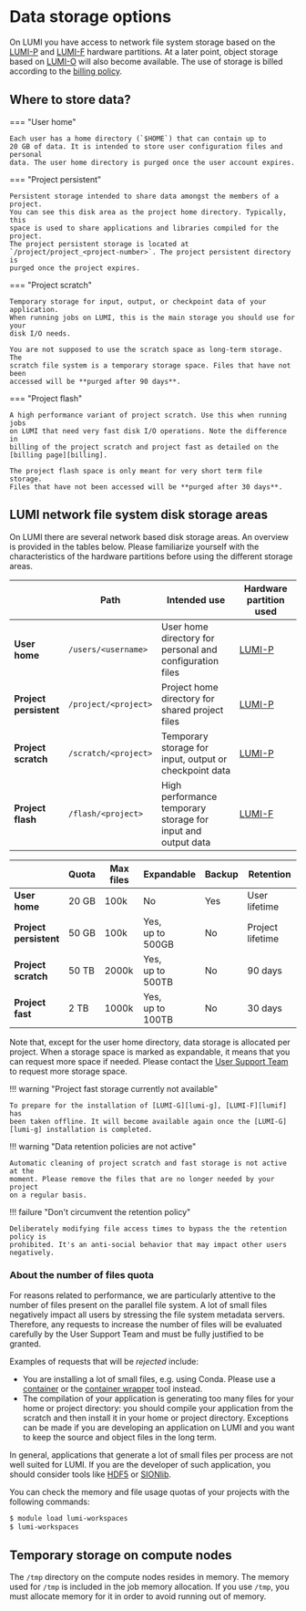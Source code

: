 # Data storage options

[lumif]: parallel/lumif.md
[lumip]: parallel/lumip.md
[lumio]: object/index.md
[lumi-g]: ../computing/systems/lumig.md
[billing]: ../computing/jobs/billing.md
[contwrapper]: ../software/containers/wrapper.md
[containers]: ../computing/containers.md
[helpdesk]: ../generic/helpdesk.md

[sionlib]: https://www.fz-juelich.de/ias/jsc/EN/Expertise/Support/Software/SIONlib/_node.html
[hdf5]: https://www.hdfgroup.org/solutions/hdf5/

On LUMI you have access to network file system storage based on the
[LUMI-P][lumip] and [LUMI-F][lumif] hardware partitions. At a later point,
object storage based on [LUMI-O][lumio] will also become available. The use of
storage is billed according to the [billing
policy](../computing/jobs/billing.md#storage-billing).

## Where to store data?

=== "User home"

    Each user has a home directory (`$HOME`) that can contain up to
    20 GB of data. It is intended to store user configuration files and personal
    data. The user home directory is purged once the user account expires.

=== "Project persistent"

    Persistent storage intended to share data amongst the members of a project.
    You can see this disk area as the project home directory. Typically, this
    space is used to share applications and libraries compiled for the project.
    The project persistent storage is located at
    `/project/project_<project-number>`. The project persistent directory is
    purged once the project expires.

=== "Project scratch"

    Temporary storage for input, output, or checkpoint data of your application.
    When running jobs on LUMI, this is the main storage you should use for your
    disk I/O needs.
    
    You are not supposed to use the scratch space as long-term storage. The 
    scratch file system is a temporary storage space. Files that have not been
    accessed will be **purged after 90 days**.

=== "Project flash"

    A high performance variant of project scratch. Use this when running jobs
    on LUMI that need very fast disk I/O operations. Note the difference in
    billing of the project scratch and project fast as detailed on the
    [billing page][billing].

    The project flash space is only meant for very short term file storage.
    Files that have not been accessed will be **purged after 30 days**.

## LUMI network file system disk storage areas

On LUMI there are several network based disk storage areas. An overview is
provided in the tables below. Please familiarize yourself with the
characteristics of the hardware partitions before using the different storage
areas.

|                            | Path                       | Intended use                                                     | Hardware partition used |
|----------------------------|----------------------------|------------------------------------------------------------------|-------------------------|
| **User<br> home**          | `/users/<username>`        | User home directory for<br> personal and configuration files     | [LUMI-P][lumip]         |
| **Project<br> persistent** | `/project/<project>`       | Project home directory for<br> shared project files              | [LUMI-P][lumip]         |
| **Project<br> scratch**    | `/scratch/<project>`       | Temporary storage for<br> input, output or checkpoint data       | [LUMI-P][lumip]         |
| **Project<br> flash**      | `/flash/<project>`         | High performance temporary<br> storage for input and output data | [LUMI-F][lumif]         |


|                           | Quota | Max files | Expandable            | Backup | Retention        |
|---------------------------|-------|-----------|-----------------------|--------|------------------|
| **User<br>home**          | 20 GB | 100k      | No                    | Yes    | User lifetime    |
| **Project<br>persistent** | 50 GB | 100k      | Yes,<br> up to 500GB  | No     | Project lifetime |
| **Project<br>scratch**    | 50 TB | 2000k     | Yes,<br> up to 500TB  | No     | 90 days          |
| **Project<br>fast**       |  2 TB | 1000k     | Yes,<br> up to 100TB  | No     | 30 days          |

Note that, except for the user home directory, data storage is allocated per
project. When a storage space is marked as expandable, it means that you can
request more space if needed. Please contact the [User Support Team][helpdesk]
to request more storage space.

!!! warning "Project fast storage currently not available"

    To prepare for the installation of [LUMI-G][lumi-g], [LUMI-F][lumif] has
    been taken offline. It will become available again once the [LUMI-G]
    [lumi-g] installation is completed.

!!! warning "Data retention policies are not active"

    Automatic cleaning of project scratch and fast storage is not active at the
    moment. Please remove the files that are no longer needed by your project
    on a regular basis.

!!! failure "Don't circumvent the retention policy"

    Deliberately modifying file access times to bypass the the retention policy is
    prohibited. It's an anti-social behavior that may impact other users negatively.

### About the number of files quota

For reasons related to performance, we are particularly attentive to the number
of files present on the parallel file system. A lot of small files negatively
impact all users by stressing the file system metadata servers. Therefore, any
requests to increase the number of files will be evaluated carefully by the
User Support Team and must be fully justified to be granted.

Examples of requests that will be *rejected* include:

- You are installing a lot of small files, e.g. using Conda. Please use a
  [container][containers] or the [container wrapper][contwrapper] tool instead.
- The compilation of your application is generating too many files for your home
  or project directory: you should compile your application from the scratch and
  then install it in your home or project directory. Exceptions can be made if
  you are developing an application on LUMI and you want to keep the source and
  object files in the long term.

In general, applications that generate a lot of small files per process are
not well suited for LUMI. If you are the developer of such application, you
should consider tools like [HDF5][hdf5] or [SIONlib][sionlib].

You can check the memory and file usage quotas of your projects with the
following commands:

```bash
$ module load lumi-workspaces
$ lumi-workspaces
```

## Temporary storage on compute nodes

The `/tmp` directory on the compute nodes resides in memory. The memory used
for `/tmp` is included in the job memory allocation. If you use `/tmp`, you
must allocate memory for it in order to avoid running out of memory.
